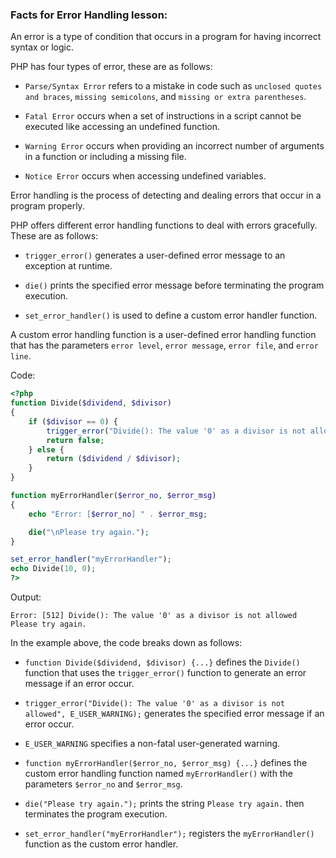 ### Facts for Error Handling lesson:

An error is a type of condition that occurs in a program for having incorrect syntax or logic. 

PHP has four types of error, these are as follows:

 - `Parse/Syntax Error` refers to a mistake in code such as `unclosed quotes and braces`, `missing semicolons`, and `missing or extra parentheses`. 

 - `Fatal Error` occurs when a set of instructions in a script cannot be executed like accessing an undefined function.

 - `Warning Error` occurs when providing an incorrect number of arguments in a function or including a missing file.

 - `Notice Error` occurs when accessing undefined variables.

Error handling is the process of detecting and dealing errors that occur in a program properly.

PHP offers different error handling functions to deal with errors gracefully. These are as follows:

 - `trigger_error()` generates a user-defined error message to an exception at runtime.

 - `die()` prints the specified error message before terminating the program execution.

 - `set_error_handler()` is used to define a custom error handler function.

A custom error handling function is a user-defined error handling function that has the parameters `error level`, `error message`, `error file`, and `error line`.

Code:

```php
<?php
function Divide($dividend, $divisor)
{
    if ($divisor == 0) {
        trigger_error("Divide(): The value '0' as a divisor is not allowed", E_USER_WARNING);
        return false;
    } else {
        return ($dividend / $divisor);
    }
}

function myErrorHandler($error_no, $error_msg)
{
    echo "Error: [$error_no] " . $error_msg; 

    die("\nPlease try again."); 
}

set_error_handler("myErrorHandler");
echo Divide(10, 0);
?>
```

Output:

```
Error: [512] Divide(): The value '0' as a divisor is not allowed
Please try again.
```

In the example above, the code breaks down as follows:

 - `function Divide($dividend, $divisor) {...}` defines the `Divide()` function that uses the `trigger_error()` function to generate an error message if an error occur.

 - `trigger_error("Divide(): The value '0' as a divisor is not allowed", E_USER_WARNING);` generates the specified error message if an error occur.

 - `E_USER_WARNING` specifies a non-fatal user-generated warning.

 - `function myErrorHandler($error_no, $error_msg) {...}` defines the custom error handling function named `myErrorHandler()` with the parameters `$error_no` and `$error_msg`.

  - `die("Please try again.");` prints the string `Please try again.` then terminates the program execution.

 - `set_error_handler("myErrorHandler");` registers the `myErrorHandler()` function as the custom error handler.
